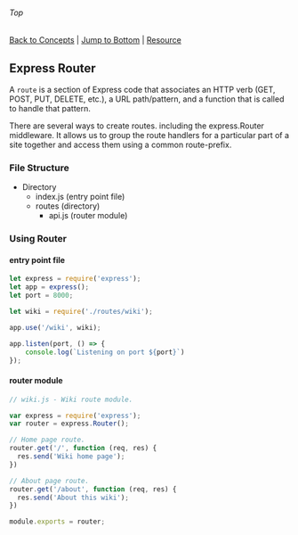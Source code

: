 ###### Top
[Back to Concepts](README.md) | [Jump to Bottom](#Bottom) | [Resource](https://developer.mozilla.org/en-US/docs/Learn/Server-side/Express_Nodejs/routes)
## Express Router
A `route` is a section of Express code that associates an HTTP verb (GET, POST, PUT, DELETE, etc.), a URL path/pattern, and a function that is called to handle that pattern.

There are several ways to create routes. including the express.Router middleware. It allows us to group the route handlers for a particular part of a site together and access them using a common route-prefix.

### File Structure
- Directory
    - index.js (entry point file)
    - routes (directory)
        - api.js (router module)

### Using Router
#### entry point file
```JavaScript
let express = require('express');
let app = express();
let port = 8000;

let wiki = require('./routes/wiki');

app.use('/wiki', wiki);

app.listen(port, () => {
    console.log(`Listening on port ${port}`)
});
```
#### router module
```JavaScript
// wiki.js - Wiki route module.

var express = require('express');
var router = express.Router();

// Home page route.
router.get('/', function (req, res) {
  res.send('Wiki home page');
})

// About page route.
router.get('/about', function (req, res) {
  res.send('About this wiki');
})

module.exports = router;
```